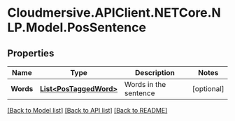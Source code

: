 # Cloudmersive.APIClient.NETCore.NLP.Model.PosSentence
## Properties

Name | Type | Description | Notes
------------ | ------------- | ------------- | -------------
**Words** | [**List&lt;PosTaggedWord&gt;**](PosTaggedWord.md) | Words in the sentence | [optional] 

[[Back to Model list]](../README.md#documentation-for-models) [[Back to API list]](../README.md#documentation-for-api-endpoints) [[Back to README]](../README.md)

